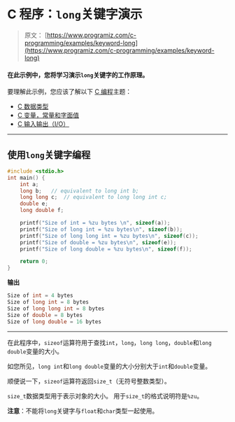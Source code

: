 # C 程序：`long`关键字演示 

> 原文： [https://www.programiz.com/c-programming/examples/keyword-long](https://www.programiz.com/c-programming/examples/keyword-long)

#### 在此示例中，您将学习演示`long`关键字的工作原理。

要理解此示例，您应该了解以下 [C 编程](/c-programming "C tutorial")主题：

*   [C 数据类型](/c-programming/c-data-types)
*   [C 变量，常量和字面值](/c-programming/c-variables-constants)
*   [C 输入输出（I/O）](/c-programming/c-input-output)

* * *

## 使用`long`关键字编程

```c
#include <stdio.h>
int main() {
    int a;
    long b;   // equivalent to long int b;
    long long c;  // equivalent to long long int c;
    double e;
    long double f;

    printf("Size of int = %zu bytes \n", sizeof(a));
    printf("Size of long int = %zu bytes\n", sizeof(b));
    printf("Size of long long int = %zu bytes\n", sizeof(c));
    printf("Size of double = %zu bytes\n", sizeof(e));
    printf("Size of long double = %zu bytes\n", sizeof(f));

    return 0;
} 
```

**输出**

```c
Size of int = 4 bytes 
Size of long int = 8 bytes
Size of long long int = 8 bytes
Size of double = 8 bytes
Size of long double = 16 bytes 
```

* * *

在此程序中，`sizeof`运算符用于查找`int`，`long`，`long long`，`double`和`long double`变量的大小。

如您所见，`long int`和`long double`变量的大小分别大于`int`和`double`变量。

顺便说一下，`sizeof`运算符返回`size_t`（无符号整数类型）。

`size_t`数据类型用于表示对象的大小。 用于`size_t`的格式说明符是`%zu`。

**注意**：不能将`long`关键字与`float`和`char`类型一起使用。